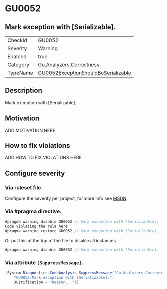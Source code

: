 # GU0052
## Mark exception with [Serializable].

<!-- start generated table -->
<table>
<tr>
  <td>CheckId</td>
  <td>GU0052</td>
</tr>
<tr>
  <td>Severity</td>
  <td>Warning</td>
</tr>
<tr>
  <td>Enabled</td>
  <td>true</td>
</tr>
<tr>
  <td>Category</td>
  <td>Gu.Analyzers.Correctness</td>
</tr>
<tr>
  <td>TypeName</td>
  <td><a href="https://github.com/GuOrg/Gu.Analyzers/blob/master/Gu.Analyzers.Analyzers/GU0052ExceptionShouldBeSerializable.cs">GU0052ExceptionShouldBeSerializable</a></td>
</tr>
</table>
<!-- end generated table -->

## Description

Mark exception with [Serializable].

## Motivation

ADD MOTIVATION HERE

## How to fix violations

ADD HOW TO FIX VIOLATIONS HERE

<!-- start generated config severity -->
## Configure severity

### Via ruleset file.

Configure the severity per project, for more info see [MSDN](https://msdn.microsoft.com/en-us/library/dd264949.aspx).

### Via #pragma directive.
```C#
#pragma warning disable GU0052 // Mark exception with [Serializable].
Code violating the rule here
#pragma warning restore GU0052 // Mark exception with [Serializable].
```

Or put this at the top of the file to disable all instances.
```C#
#pragma warning disable GU0052 // Mark exception with [Serializable].
```

### Via attribute `[SuppressMessage]`.

```C#
[System.Diagnostics.CodeAnalysis.SuppressMessage("Gu.Analyzers.Correctness", 
    "GU0052:Mark exception with [Serializable].", 
    Justification = "Reason...")]
```
<!-- end generated config severity -->